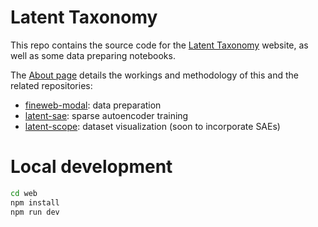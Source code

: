 # Latent Taxonomy

This repo contains the source code for the [Latent Taxonomy](https://enjalot.github.io/latent-taxonomy/) website, as well as some data preparing notebooks.

The [About page](https://enjalot.github.io/latent-taxonomy/articles/about) details the workings and methodology of this and the related repositories:
- [fineweb-modal](https://github.com/enjalot/fineweb-modal): data preparation
- [latent-sae](https://github.com/enjalot/latent-sae): sparse autoencoder training
- [latent-scope](https://github.com/enjalot/latent-scope): dataset visualization (soon to incorporate SAEs)


# Local development

```bash
cd web
npm install
npm run dev
```



